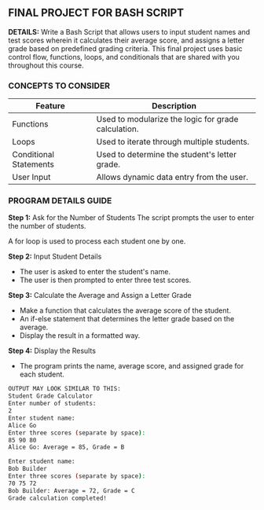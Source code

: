 ## FINAL PROJECT FOR BASH SCRIPT
**DETAILS:**
Write a Bash Script that allows users to input student names and test scores wherein it calculates their average score, and assigns a letter grade based on predefined grading criteria. This final project uses basic control flow, functions, loops, and conditionals that are shared with you throughout this course.

### CONCEPTS TO CONSIDER
| Feature | Description |
| ----------- | ----------- |
| Functions | Used to modularize the logic for grade calculation. |
| Loops  | Used to iterate through multiple students. |
| Conditional Statements | Used to determine the student's letter grade. |
| User Input | Allows dynamic data entry from the user.

### PROGRAM DETAILS GUIDE
**Step 1:** Ask for the Number of Students
The script prompts the user to enter the number of students.

A for loop is used to process each student one by one.

**Step 2:** Input Student Details
- The user is asked to enter the student's name.
- The user is then prompted to enter three test scores.

**Step 3:** Calculate the Average and Assign a Letter Grade
- Make a function that calculates the average score of the student.
- An if-else statement that determines the letter grade based on the average.
- Display the result in a formatted way.

**Step 4:** Display the Results
- The program prints the name, average score, and assigned grade for each student.

```bash
OUTPUT MAY LOOK SIMILAR TO THIS:
Student Grade Calculator
Enter number of students:
2
Enter student name:
Alice Go
Enter three scores (separate by space):
85 90 80
Alice Go: Average = 85, Grade = B

Enter student name:
Bob Builder
Enter three scores (separate by space):
70 75 72
Bob Builder: Average = 72, Grade = C
Grade calculation completed!
```
